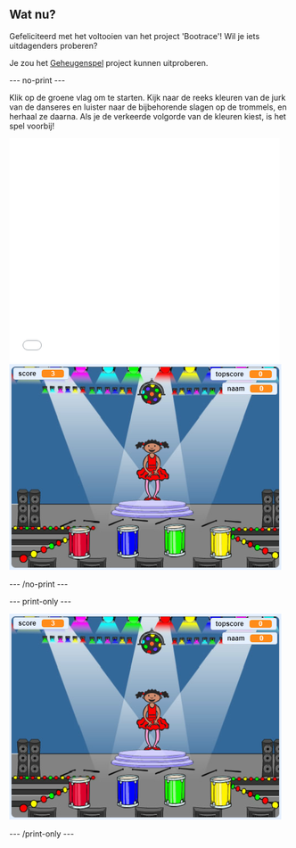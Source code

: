## Wat nu?

Gefeliciteerd met het voltooien van het project 'Bootrace'! Wil je iets uitdagenders proberen?

Je zou het [Geheugenspel](https://projects.raspberrypi.org/nl-NL/projects/memory?utm_source=pathway&utm_medium=whatnext&utm_campaign=projects) project kunnen uitproberen.

--- no-print --- 

Klik op de groene vlag om te starten. Kijk naar de reeks kleuren van de jurk van de danseres en luister naar de bijbehorende slagen op de trommels, en herhaal ze daarna. Als je de verkeerde volgorde van de kleuren kiest, is het spel voorbij!

<div class="scratch-preview">
  <iframe allowtransparency="true" width="485" height="402" src="//scratch.mit.edu/projects/embed/284452634/?autostart=false" frameborder="0" allowfullscreen scrolling="no" mark="crwd-mark"></iframe> <img src="images/memory-screenshot.png" />
</div>

--- /no-print ---

--- print-only --- 

![screenshot of finished game](images/memory-screenshot.png) 

--- /print-only ---